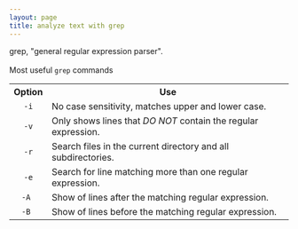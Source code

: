 ```yaml
---
layout: page
title: analyze text with grep
---
```


grep, "general regular expression parser".<br>
<br>
Most useful <code>grep</code> commands
<table>
  <tr>
    <th>Option</th>
    <th>Use</th>
  </tr>
  <tr>
    <td align="center"><code>-i</code></td>
    <td>No case sensitivity, matches upper and lower case.</td>
  </tr>
  <tr>
    <td align="center"><code>-v</code></td>
    <td>Only shows lines that <i>DO NOT</i> contain the regular expression.</td>
  </tr>
  <tr>
    <td align="center"><code>-r</code></td>
    <td>Search files in the current directory and all subdirectories.</td>
  </tr>
  <tr>
    <td align="center"><code>-e</code></td>
    <td>Search for line matching more than one regular expression.</td>
  </tr>
  <tr>
    <td align="center"><code>-A <i><NUMBER></i></code></td>
    <td>Show <i><NUMBER></i> of lines after the matching regular expression.</td>
  </tr>
  <tr>
    <td align="center"><code>-B <i><NUMBER></code></td>
    <td>Show <i><NUMBER></i> of lines before the matching regular expression.</td>
  </tr>
</table>